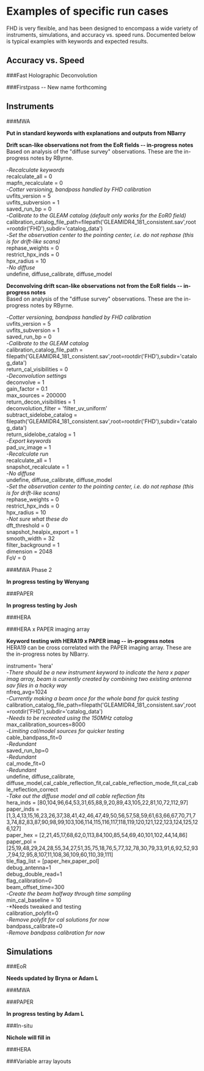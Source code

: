 # Examples of specific run cases <br />
FHD is very flexible, and has been designed to encompass a wide variety of instruments, simulations, and accuracy vs. speed runs. Documented below is typical examples with keywords and expected results. <br />

## Accuracy vs. Speed <br />

###Fast Holographic Deconvolution <br />

###Firstpass -- New name forthcoming <br />

## Instruments <br />

###MWA <br />

**Put in standard keywords with explanations and outputs from NBarry** <br />

**Drift scan-like observations not from the EoR fields -- in-progress notes** <br />
Based on analysis of the "diffuse survey" observations. These are the in-progress notes by RByrne. <br />

-*Recalculate keywords* <br />
recalculate_all = 0 <br />
mapfn_recalculate = 0 <br />
-*Cotter versioning, bandpass handled by FHD calibration* <br />
uvfits_version = 5 <br />
uvfits_subversion = 1 <br />
saved_run_bp = 0 <br />
-*Calibrate to the GLEAM catalog (default only works for the EoR0 field)* <br />
calibration_catalog_file_path=filepath('GLEAMIDR4_181_consistent.sav',root=rootdir('FHD'),subdir='catalog_data') <br />
-*Set the observation center to the pointing center, i.e. do not rephase (this is for drift-like scans)* <br />
rephase_weights = 0 <br />
restrict_hpx_inds = 0 <br />
hpx_radius = 10 <br />
-*No diffuse* <br />
undefine, diffuse_calibrate, diffuse_model <br />

**Deconvolving drift scan-like observations not from the EoR fields -- in-progress notes** <br />
Based on analysis of the "diffuse survey" observations. These are the in-progress notes by RByrne. <br />

-*Cotter versioning, bandpass handled by FHD calibration* <br />
uvfits_version = 5 <br />
uvfits_subversion = 1 <br />
saved_run_bp = 0 <br />
-*Calibrate to the GLEAM catalog* <br />
calibration_catalog_file_path = filepath('GLEAMIDR4_181_consistent.sav',root=rootdir('FHD'),subdir='catalog_data') <br />
return_cal_visibilities = 0 <br />
-*Deconvolution settings* <br />
deconvolve = 1 <br />
gain_factor = 0.1 <br />
max_sources = 200000 <br />
return_decon_visibilities = 1 <br />
deconvolution_filter = 'filter_uv_uniform' <br />
subtract_sidelobe_catalog = filepath('GLEAMIDR4_181_consistent.sav',root=rootdir('FHD'),subdir='catalog_data') <br />
return_sidelobe_catalog = 1 <br />
-*Export keywords* <br />
pad_uv_image = 1 <br />
-*Recalculate run* <br />
recalculate_all = 1 <br />
snapshot_recalculate = 1 <br />
-*No diffuse* <br />
undefine, diffuse_calibrate, diffuse_model <br />
-*Set the observation center to the pointing center, i.e. do not rephase (this is for drift-like scans)* <br />
rephase_weights = 0 <br />
restrict_hpx_inds = 0 <br />
hpx_radius = 10 <br />
-*Not sure what these do* <br />
dft_threshold = 0   <br />
snapshot_healpix_export = 1 <br />
smooth_width = 32 <br />
filter_background = 1 <br />
dimension = 2048 <br />
FoV = 0 <br />


###MWA Phase 2 <br />

**In progress testing by Wenyang**

###PAPER <br />

**In progress testing by Josh**

###HERA <br />

###HERA x PAPER imaging array <br />

**Keyword testing with HERA19 x PAPER imag -- in-progress notes** <br />
HERA19 can be cross correlated with the PAPER imaging array. These are the in-progress notes by NBarry. <br />
	
instrument= 'hera' <br />
  -*There should be a new instrument keyword to indicate the hera x paper imag array, beam is currently created by combining two existing antenna sav files in a hacky way* <br />
nfreq_avg=1024 <br />
  -*Currently making a beam once for the whole band for quick testing* <br />
calibration_catalog_file_path=filepath('GLEAMIDR4_181_consistent.sav',root=rootdir('FHD'),subdir='catalog_data') <br />
  -*Needs to be recreated using the 150MHz catalog* <br />
max_calibration_sources=8000 <br />
  -*Limiting cal/model sources for quicker testing* <br />
cable_bandpass_fit=0 <br />
  -*Redundant* <br />
saved_run_bp=0 <br />
  -*Redundant* <br />
cal_mode_fit=0 <br />
  -*Redundant* <br />
undefine, diffuse_calibrate, diffuse_model,cal_cable_reflection_fit,cal_cable_reflection_mode_fit,cal_cable_reflection_correct <br />
  -*Take out the diffuse model and all cable reflection fits* <br />
hera_inds = [80,104,96,64,53,31,65,88,9,20,89,43,105,22,81,10,72,112,97] <br />
paper_inds = [1,3,4,13,15,16,23,26,37,38,41,42,46,47,49,50,56,57,58,59,61,63,66,67,70,71,73,74,82,83,87,90,98,99,103,106,114,115,116,117,118,119,120,121,122,123,124,125,126,127] <br />
paper_hex = [2,21,45,17,68,62,0,113,84,100,85,54,69,40,101,102,44,14,86] <br />
paper_pol = [25,19,48,29,24,28,55,34,27,51,35,75,18,76,5,77,32,78,30,79,33,91,6,92,52,93,7,94,12,95,8,107,11,108,36,109,60,110,39,111] <br />
tile_flag_list = [paper_hex,paper_pol] <br />
debug_antenna=1 <br />
debug_double_read=1 <br />
flag_calibration=0 <br />
beam_offset_time=300 <br />
  -*Create the beam halfway through time sampling* <br />
min_cal_baseline = 10 <br />
  -*Needs tweaked and testing <br />
calibration_polyfit=0 <br />
  -*Remove polyfit for cal solutions for now* <br />
bandpass_calibrate=0 <br />
  -*Remove bandpass calibration for now* <br />

## Simulations <br />

###EoR <br />

**Needs updated by Bryna or Adam L** <br />

###MWA <br />

###PAPER <br />

**In progress testing by Adam L** <br />

###In-situ <br />

**Nichole will fill in**  <br />

###HERA <br />



###Variable array layouts <br />
